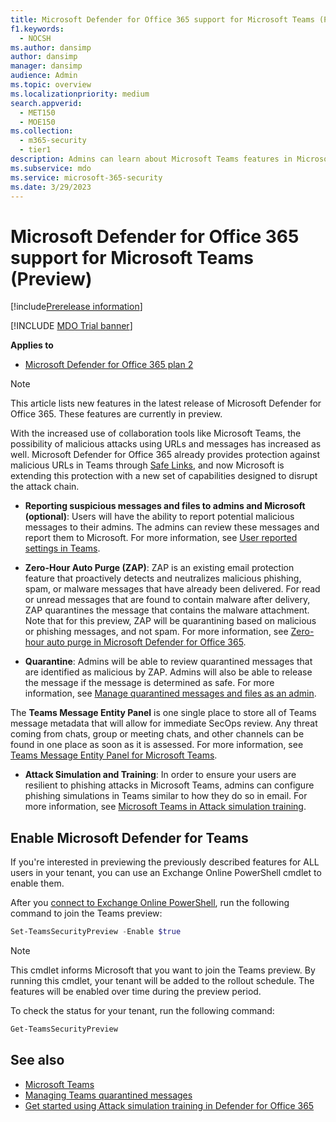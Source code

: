 ```yaml
---
title: Microsoft Defender for Office 365 support for Microsoft Teams (Preview)
f1.keywords: 
  - NOCSH
ms.author: dansimp
author: dansimp
manager: dansimp
audience: Admin
ms.topic: overview
ms.localizationpriority: medium
search.appverid: 
  - MET150
  - MOE150
ms.collection: 
  - m365-security
  - tier1
description: Admins can learn about Microsoft Teams features in Microsoft Defender for Office 365.
ms.subservice: mdo
ms.service: microsoft-365-security
ms.date: 3/29/2023
---
```


# Microsoft Defender for Office 365 support for Microsoft Teams (Preview)

[!include[Prerelease information](../../includes/prerelease.md)]

[!INCLUDE [MDO Trial banner](../includes/mdo-trial-banner.md)]

**Applies to**
- [Microsoft Defender for Office 365 plan 2](defender-for-office-365.md)

> [!NOTE]
> This article lists new features in the latest release of Microsoft Defender for Office 365. These features are currently in preview.

With the increased use of collaboration tools like Microsoft Teams, the possibility of malicious attacks using URLs and messages has increased as well. Microsoft Defender for Office 365 already provides protection against malicious URLs in Teams through [Safe Links](safe-links-about.md), and now Microsoft is extending this protection with a new set of capabilities designed to disrupt the attack chain.

- **Reporting suspicious messages and files to admins and Microsoft (optional)**: Users will have the ability to report potential malicious messages to their admins. The admins can review these messages and report them to Microsoft. For more information, see [User reported settings in Teams](submissions-teams.md).

- **Zero-Hour Auto Purge (ZAP)**: ZAP is an existing email protection feature that proactively detects and neutralizes malicious phishing, spam, or malware messages that have already been delivered. For read or unread messages that are found to contain malware after delivery, ZAP quarantines the message that contains the malware attachment. Note that for this preview, ZAP will be quarantining based on malicious or phishing messages, and not spam. For more information, see [Zero-hour auto purge in Microsoft Defender for Office 365](zero-hour-auto-purge.md#zero-hour-auto-purge-zap-in-microsoft-teams).

- **Quarantine**: Admins will be able to review quarantined messages that are identified as malicious by ZAP. Admins will also be able to release the message if the message is determined as safe. For more information, see [Manage quarantined messages and files as an admin](quarantine-admin-manage-messages-files.md#use-the-microsoft-365-defender-portal-to-manage-quarantined-messages-in-microsoft-teams).

The **Teams Message Entity Panel** is one single place to store all of Teams message metadata that will allow for immediate SecOps review. Any threat coming from chats, group or meeting chats, and other channels can be found in one place as soon as it is assessed. For more information, see [Teams Message Entity Panel for Microsoft Teams](teams-message-entity-panel.md).

- **Attack Simulation and Training**: In order to ensure your users are resilient to phishing attacks in Microsoft Teams, admins can configure phishing simulations in Teams similar to how they do so in email. For more information, see [Microsoft Teams in Attack simulation training](attack-simulation-training-teams.md).

## Enable Microsoft Defender for Teams

If you're interested in previewing the previously described features for ALL users in your tenant, you can use an Exchange Online PowerShell cmdlet to enable them.

After you [connect to Exchange Online PowerShell](/powershell/exchange/connect-to-exchange-online-powershell), run the following command to join the Teams preview:

```powershell
Set-TeamsSecurityPreview -Enable $true
```

> [!NOTE]
> This cmdlet informs Microsoft that you want to join the Teams preview. By running this cmdlet, your tenant will be added to the rollout schedule. The features will be enabled over time during the preview period.

To check the status for your tenant, run the following command:

```powershell
Get-TeamsSecurityPreview
```

## See also

- [Microsoft Teams](/microsoftteams/teams-overview)
- [Managing Teams quarantined messages](quarantine-admin-manage-messages-files.md#use-the-microsoft-365-defender-portal-to-manage-quarantined-messages-in-microsoft-teams)
- [Get started using Attack simulation training in Defender for Office 365](attack-simulation-training-get-started.md)
